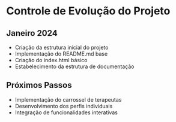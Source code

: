 # Controle de Evolução do Projeto

## Janeiro 2024
- Criação da estrutura inicial do projeto
- Implementação do README.md base
- Criação do index.html básico
- Estabelecimento da estrutura de documentação

## Próximos Passos
- Implementação do carrossel de terapeutas
- Desenvolvimento dos perfis individuais
- Integração de funcionalidades interativas
